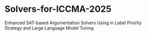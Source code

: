 # Solvers-for-ICCMA-2025
Enhanced SAT-based Argumentation Solvers Using in Label Priority Strategy and Large Language Model Tuning
